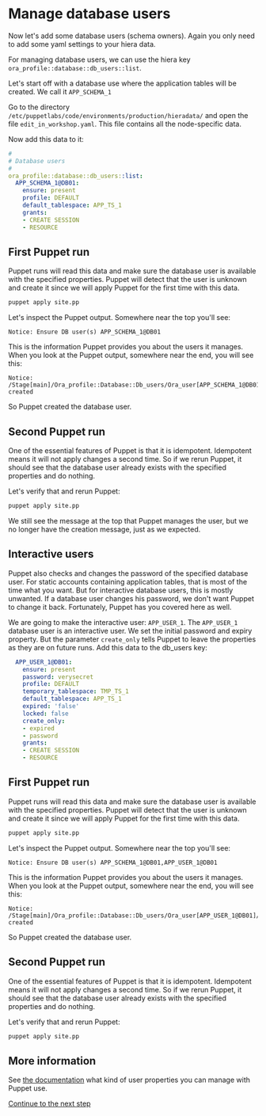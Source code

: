 # Manage database users

Now let's add some database users (schema owners). Again you only need to add some yaml settings to your hiera data.

For managing database users, we can use the hiera key `ora_profile::database::db_users::list`.

Let's start off with a database use where the application tables will be created. We call it `APP_SCHEMA_1`

Go to the directory `/etc/puppetlabs/code/environments/production/hieradata/` and open the file `edit_in_workshop.yaml`. This file contains all the node-specific data. 

Now add this data to it:

```yaml
#
# Database users
#
ora_profile::database::db_users::list:
  APP_SCHEMA_1@DB01:
    ensure: present
    profile: DEFAULT
    default_tablespace: APP_TS_1
    grants:
    - CREATE SESSION
    - RESOURCE
```

## First Puppet run

Puppet runs will read this data and make sure the database user is available with the specified properties. Puppet will detect that the user is unknown and create it since we will apply Puppet for the first time with this data. 

``` bash
puppet apply site.pp 
```

Let's inspect the Puppet output. Somewhere near the top you'll see:

```
Notice: Ensure DB user(s) APP_SCHEMA_1@DB01
```

This is the information Puppet provides you about the users it manages. When you look at the Puppet output, somewhere near the end, you will see this:

```
Notice: /Stage[main]/Ora_profile::Database::Db_users/Ora_user[APP_SCHEMA_1@DB01]/ensure: created
```

So Puppet created the database user.

## Second Puppet run

One of the essential features of Puppet is that it is idempotent. Idempotent means it will not apply changes a second time. So if we rerun Puppet, it should see that the database user already exists with the specified properties and do nothing.

Let's verify that and rerun Puppet:

``` bash
puppet apply site.pp 
```

We still see the message at the top that Puppet manages the user, but we no longer have the creation message, just as we expected.

## Interactive users

Puppet also checks and changes the password of the specified database user. For static accounts containing application tables, that is most of the time what you want. But for interactive database users, this is mostly unwanted. If a database user changes his password, we don't want Puppet to change it back. Fortunately, Puppet has you covered here as well.

We are going to make the interactive user: `APP_USER_1`. The `APP_USER_1` database user is an interactive user. We set the initial password and expiry property. But the parameter `create_only` tells Puppet to leave the properties as they are on future runs. Add this data to the db_users key:

```yaml
  APP_USER_1@DB01:
    ensure: present
    password: verysecret
    profile: DEFAULT
    temporary_tablespace: TMP_TS_1
    default_tablespace: APP_TS_1
    expired: 'false'
    locked: false
    create_only:
    - expired
    - password
    grants:
    - CREATE SESSION
    - RESOURCE
```

## First Puppet run

Puppet runs will read this data and make sure the database user is available with the specified properties. Puppet will detect that the user is unknown and create it since we will apply Puppet for the first time with this data. 

``` bash
puppet apply site.pp 
```

Let's inspect the Puppet output. Somewhere near the top you'll see:

```
Notice: Ensure DB user(s) APP_SCHEMA_1@DB01,APP_USER_1@DB01
```

This is the information Puppet provides you about the users it manages. When you look at the Puppet output, somewhere near the end, you will see this:

```
Notice: /Stage[main]/Ora_profile::Database::Db_users/Ora_user[APP_USER_1@DB01]/ensure: created
```

So Puppet created the database user.

## Second Puppet run

One of the essential features of Puppet is that it is idempotent. Idempotent means it will not apply changes a second time. So if we rerun Puppet, it should see that the database user already exists with the specified properties and do nothing.

Let's verify that and rerun Puppet:

``` bash
puppet apply site.pp 
```

## More information

See [the documentation](https://www.enterprisemodules.com/docs/ora_config/ora_user.html) what kind of user properties you can manage with Puppet use.

[Continue to the next step](./6-manage-db-parameters.md)
